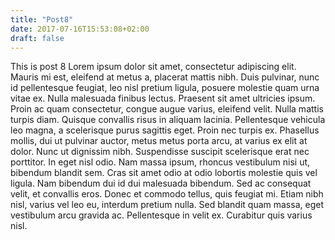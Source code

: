 ```yaml
---
title: "Post8"
date: 2017-07-16T15:53:08+02:00
draft: false
---
```


This is post 8
Lorem ipsum dolor sit amet, consectetur adipiscing elit. Mauris mi est, eleifend at metus a, placerat mattis nibh. Duis pulvinar, nunc id pellentesque feugiat, leo nisl pretium ligula, posuere molestie quam urna vitae ex. Nulla malesuada finibus lectus. Praesent sit amet ultricies ipsum. Proin ac quam consectetur, congue augue varius, eleifend velit. Nulla mattis turpis diam. Quisque convallis risus in aliquam lacinia. Pellentesque vehicula leo magna, a scelerisque purus sagittis eget. Proin nec turpis ex. Phasellus mollis, dui ut pulvinar auctor, metus metus porta arcu, at varius ex elit at dolor. Nunc ut dignissim nibh. Suspendisse suscipit scelerisque erat nec porttitor. In eget nisl odio.
Nam massa ipsum, rhoncus vestibulum nisi ut, bibendum blandit sem. Cras sit amet odio at odio lobortis molestie quis vel ligula. Nam bibendum dui id dui malesuada bibendum. Sed ac consequat velit, et convallis eros. Donec et commodo tellus, quis feugiat mi. Etiam nibh nisl, varius vel leo eu, interdum pretium nulla. Sed blandit quam massa, eget vestibulum arcu gravida ac. Pellentesque in velit ex. Curabitur quis varius nisl.
